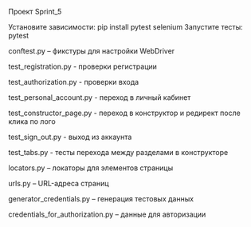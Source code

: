 Проект Sprint_5

Установите зависимости:
pip install pytest selenium
Запустите тесты:
pytest

conftest.py – фикстуры для настройки WebDriver

test_registration.py - проверки регистрации

test_authorization.py - проверки входа

test_personal_account.py - переход в личный кабинет

test_constructor_page.py - переход в конструктор и редирект после клика по лого

test_sign_out.py - выход из аккаунта

test_tabs.py - тесты перехода между разделами в конструкторе

locators.py – локаторы для элементов страницы

urls.py – URL-адреса страниц

generator_credentials.py – генерация тестовых данных

credentials_for_authorization.py – данные для авторизации